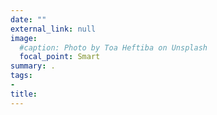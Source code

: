```yaml
---
date: ""
external_link: null
image:
  #caption: Photo by Toa Heftiba on Unsplash
  focal_point: Smart
summary: .
tags:
- 
title: 
---
```

